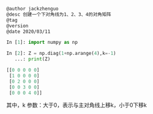 
```markdown
@author jackzhenguo
@desc 创建一个下对角线为1、2、3、4的对角矩阵
@tag
@version 
@date 2020/03/11
```

```python
In [1]: import numpy as np

In [2]: Z = np.diag(1+np.arange(4),k=-1)
   ...: print(Z)

[[0 0 0 0 0]
 [1 0 0 0 0]
 [0 2 0 0 0]
 [0 0 3 0 0]
 [0 0 0 4 0]]
 ```
 
 其中，k 参数：大于0，表示与主对角线上移k，小于0下移k